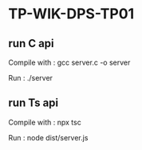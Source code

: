 # TP-WIK-DPS-TP01

## run C api

Compile with : gcc server.c -o server

Run : ./server

## run Ts api

Compile with : npx tsc

Run : node dist/server.js

